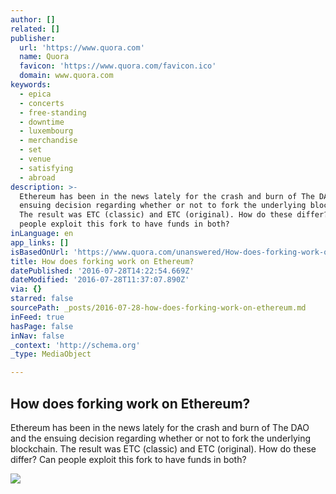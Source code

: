```yaml
---
author: []
related: []
publisher:
  url: 'https://www.quora.com'
  name: Quora
  favicon: 'https://www.quora.com/favicon.ico'
  domain: www.quora.com
keywords:
  - epica
  - concerts
  - free-standing
  - downtime
  - luxembourg
  - merchandise
  - set
  - venue
  - satisfying
  - abroad
description: >-
  Ethereum has been in the news lately for the crash and burn of The DAO and the
  ensuing decision regarding whether or not to fork the underlying blockchain.
  The result was ETC (classic) and ETC (original). How do these differ? Can
  people exploit this fork to have funds in both?
inLanguage: en
app_links: []
isBasedOnUrl: 'https://www.quora.com/unanswered/How-does-forking-work-on-Ethereum'
title: How does forking work on Ethereum?
datePublished: '2016-07-28T14:22:54.669Z'
dateModified: '2016-07-28T11:37:07.890Z'
via: {}
starred: false
sourcePath: _posts/2016-07-28-how-does-forking-work-on-ethereum.md
inFeed: true
hasPage: false
inNav: false
_context: 'http://schema.org'
_type: MediaObject

---
```

<article style=""><h1>How does forking work on Ethereum?</h1><p>Ethereum has been in the news lately for the crash and burn of The DAO and the ensuing decision regarding whether or not to fork the underlying blockchain. The result was ETC (classic) and ETC (original). How do these differ? Can people exploit this fork to have funds in both?</p><img src="https://qsf.ec.quoracdn.net/-images.new_grid.fb_share_default.pnge6dde9cfa6e03c43.png" /></article>